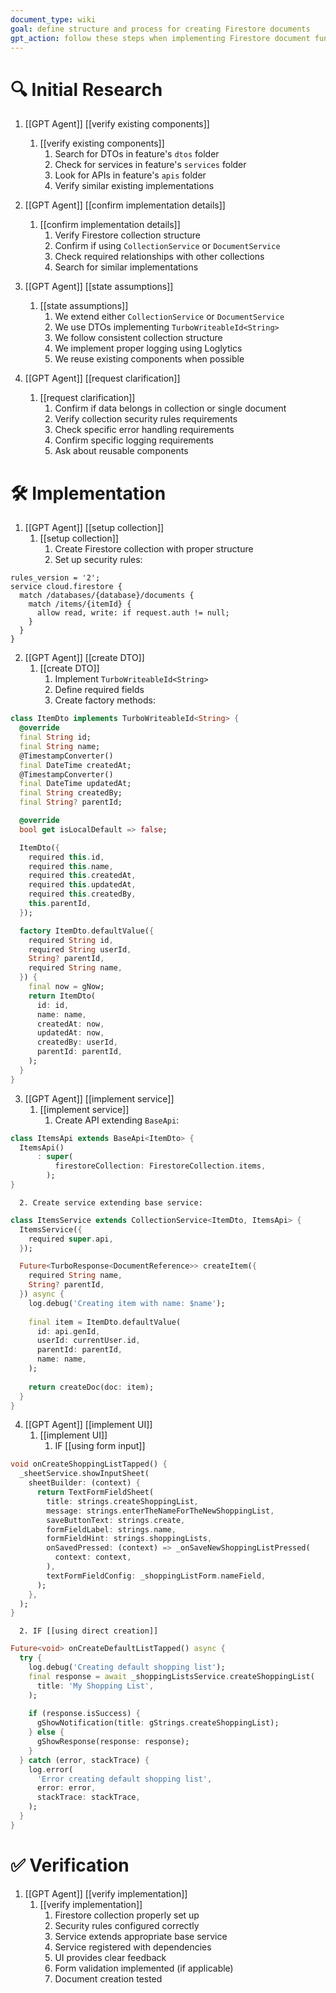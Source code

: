 ```yaml
---
document_type: wiki
goal: define structure and process for creating Firestore documents
gpt_action: follow these steps when implementing Firestore document functionality
---
```


# 🔍 Initial Research

1. [[GPT Agent]] [[verify existing components]]
   1. [[verify existing components]]
      1. Search for DTOs in feature's `dtos` folder
      2. Check for services in feature's `services` folder
      3. Look for APIs in feature's `apis` folder
      4. Verify similar existing implementations

2. [[GPT Agent]] [[confirm implementation details]]
   1. [[confirm implementation details]]
      1. Verify Firestore collection structure
      2. Confirm if using `CollectionService` or `DocumentService`
      3. Check required relationships with other collections
      4. Search for similar implementations

3. [[GPT Agent]] [[state assumptions]]
   1. [[state assumptions]]
      1. We extend either `CollectionService` or `DocumentService`
      2. We use DTOs implementing `TurboWriteableId<String>`
      3. We follow consistent collection structure
      4. We implement proper logging using Loglytics
      5. We reuse existing components when possible

4. [[GPT Agent]] [[request clarification]]
   1. [[request clarification]]
      1. Confirm if data belongs in collection or single document
      2. Verify collection security rules requirements
      3. Check specific error handling requirements
      4. Confirm specific logging requirements
      5. Ask about reusable components

# 🛠️ Implementation

1. [[GPT Agent]] [[setup collection]]
   1. [[setup collection]]
      1. Create Firestore collection with proper structure
      2. Set up security rules:
```firestore-security-rules
rules_version = '2';
service cloud.firestore {
  match /databases/{database}/documents {
    match /items/{itemId} {
      allow read, write: if request.auth != null;
    }
  }
}
```

2. [[GPT Agent]] [[create DTO]]
   1. [[create DTO]]
      1. Implement `TurboWriteableId<String>`
      2. Define required fields
      3. Create factory methods:
```dart
class ItemDto implements TurboWriteableId<String> {
  @override
  final String id;
  final String name;
  @TimestampConverter()
  final DateTime createdAt;
  @TimestampConverter()
  final DateTime updatedAt;
  final String createdBy;
  final String? parentId;

  @override
  bool get isLocalDefault => false;

  ItemDto({
    required this.id,
    required this.name,
    required this.createdAt,
    required this.updatedAt,
    required this.createdBy,
    this.parentId,
  });

  factory ItemDto.defaultValue({
    required String id,
    required String userId,
    String? parentId,
    required String name,
  }) {
    final now = gNow;
    return ItemDto(
      id: id,
      name: name,
      createdAt: now,
      updatedAt: now,
      createdBy: userId,
      parentId: parentId,
    );
  }
}
```

3. [[GPT Agent]] [[implement service]]
   1. [[implement service]]
      1. Create API extending `BaseApi`:
```dart
class ItemsApi extends BaseApi<ItemDto> {
  ItemsApi()
      : super(
          firestoreCollection: FirestoreCollection.items,
        );
}
```
      2. Create service extending base service:
```dart
class ItemsService extends CollectionService<ItemDto, ItemsApi> {
  ItemsService({
    required super.api,
  });

  Future<TurboResponse<DocumentReference>> createItem({
    required String name,
    String? parentId,
  }) async {
    log.debug('Creating item with name: $name');
    
    final item = ItemDto.defaultValue(
      id: api.genId,
      userId: currentUser.id,
      parentId: parentId,
      name: name,
    );
    
    return createDoc(doc: item);
  }
}
```

4. [[GPT Agent]] [[implement UI]]
   1. [[implement UI]]
      1. IF [[using form input]]
```dart
void onCreateShoppingListTapped() {
  _sheetService.showInputSheet(
    sheetBuilder: (context) {
      return TextFormFieldSheet(
        title: strings.createShoppingList,
        message: strings.enterTheNameForTheNewShoppingList,
        saveButtonText: strings.create,
        formFieldLabel: strings.name,
        formFieldHint: strings.shoppingLists,
        onSavedPressed: (context) => _onSaveNewShoppingListPressed(
          context: context,
        ),
        textFormFieldConfig: _shoppingListForm.nameField,
      );
    },
  );
}
```
      2. IF [[using direct creation]]
```dart
Future<void> onCreateDefaultListTapped() async {
  try {
    log.debug('Creating default shopping list');
    final response = await _shoppingListsService.createShoppingList(
      title: 'My Shopping List',
    );
    
    if (response.isSuccess) {
      gShowNotification(title: gStrings.createShoppingList);
    } else {
      gShowResponse(response: response);
    }
  } catch (error, stackTrace) {
    log.error(
      'Error creating default shopping list',
      error: error,
      stackTrace: stackTrace,
    );
  }
}
```

# ✅ Verification

1. [[GPT Agent]] [[verify implementation]]
   1. [[verify implementation]]
      1. Firestore collection properly set up
      2. Security rules configured correctly
      3. Service extends appropriate base service
      4. Service registered with dependencies
      5. UI provides clear feedback
      6. Form validation implemented (if applicable)
      7. Document creation tested
